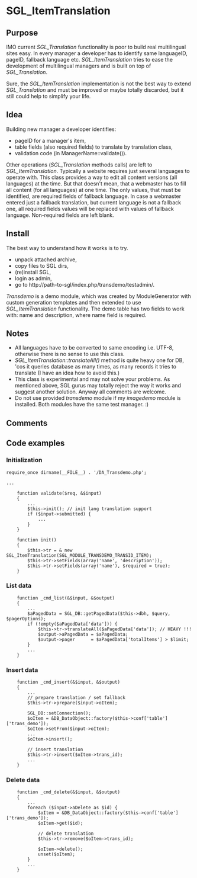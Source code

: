 <!-- Name: RFC/Translation2/WhiteBoard/ItemTranslation -->
<!-- Version: 1 -->
<!-- Last-Modified: 2006/07/14 19:19:34 -->
<!-- Author: lakiboy -->
# SGL_ItemTranslation
## Purpose
IMO current _SGL_Translation_ functionality is poor to build real multilingual sites easy. In every manager a developer has to identify same languageID, pageID, fallback language etc. *SGL_ItemTranslation* tries to ease the development of multilingual managers and is built on top of _SGL_Translation_.

Sure, the _SGL_ItemTranslation_ implementation is not the best way to extend _SGL_Translation_ and must be improved or maybe totally discarded, but it still could help to simplify your life.


## Idea
Building new manager a developer identifies:
 * pageID for a manager's item,
 * table fields (also required fields) to translate by translation class,
 * validation code (in ManagerName::validate()).

Other operations (_SGL_Translation_ methods calls) are left to _SGL_ItemTranslation_.
Typically a website requires just several languages to operate with. This class provides a way to edit all content versions (all languages) at the time.    But that doesn't mean, that a webmaster has to fill all content (for all languages) at one time. The only values, that must be identified, are required fields of fallback language. In case a webmaster entered just a fallback translation, but current language is not a fallback one, all required fields values will be replaced with values of fallback language. Non-required fields are left blank.

## Install
The best way to understand how it works is to try.
 * unpack attached archive,
 * copy files to SGL dirs,
 * (re)install SGL,
 * login as admin,
 * go to http://path-to-sgl/index.php/transdemo/testadmin/.

_Transdemo_ is a demo module, which was created by ModuleGenerator with custom generation templates and then extended to use _SGL_ItemTranslation_ functionality. The demo table has two fields to work with: name and description, where name field is required.

## Notes
 * All languages have to be converted to same encoding i.e. UTF-8, otherwise there is no sense to use this class.
 * *SGL_ItemTranslation::translateAll()* method is quite heavy one for DB, 'cos it queries database as many times, as many records it tries to translate (I have an idea how to avoid this.)
 * This class is experimental and may not solve your problems. As mentioned above, SGL gurus may totally reject the way it works and suggest another solution. Anyway all comments are welcome.
 * Do not use provided _transdemo_ module if my _imagedemo_ module is installed. Both modules have the same test manager. :)

## Comments




## Code examples
### Initialization

    require_once dirname(__FILE__) . '/DA_Transdemo.php';
    
    ...
    
        function validate($req, &$input)
        {
            ...
            $this->init(); // init lang translation support
            if ($input->submitted) {
                ...
            }
        }
    
        function init()
        {
            $this->tr = & new SGL_ItemTranslation(SGL_MODULE_TRANSDEMO_TRANSID_ITEM);
            $this->tr->setFields(array('name', 'description'));
            $this->tr->setFields(array('name'), $required = true);
        }
### List data


        function _cmd_list(&$input, &$output)
        {
            ...
            $aPagedData = SGL_DB::getPagedData($this->dbh, $query, $pagerOptions);
            if (!empty($aPagedData['data'])) {
                $this->tr->translateAll($aPagedData['data']); // HEAVY !!!
                $output->aPagedData = $aPagedData;
                $output->pager      = $aPagedData['totalItems'] > $limit;
            }
            ...
        }
### Insert data


        function _cmd_insert(&$input, &$output)
        {
            ...
            // prepare translation / set fallback
            $this->tr->prepare($input->oItem);
           
            SGL_DB::setConnection();
            $oItem = &DB_DataObject::factory($this->conf['table']['trans_demo']);
            $oItem->setFrom($input->oItem);
            ...
            $oItem->insert();
            
            // insert translation
            $this->tr->insert($oItem->trans_id);
            ...
        }

### Delete data


        function _cmd_delete(&$input, &$output)
        {
            ...
            foreach ($input->aDelete as $id) {
                $oItem = &DB_DataObject::factory($this->conf['table']['trans_demo']);
                $oItem->get($id);
                
                // delete translation
                $this->tr->remove($oItem->trans_id);
                
                $oItem->delete();
                unset($oItem);
            }
            ...
        }



